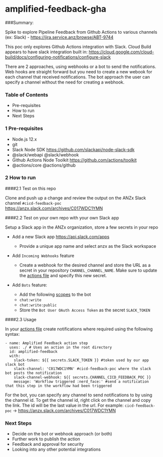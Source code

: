 # amplified-feedback-gha
###Summary:

Spike to explore Pipeline Feedback from Github Actions to various channels (ex: Slack) - https://jira.service.anz/browse/ABT-9744

This poc only explores Github Actions integration with Slack. Cloud Build appears to have slack integration built in: https://cloud.google.com/cloud-build/docs/configuring-notifications/configure-slack

There are 2 approaches, using webhooks or a bot to send the notifications. Web hooks are straight forward but you need to create a new webook for each channel that received notifications. The bot approach the user can specify a channel without the need for creating a webhook.

### Table of Contents

- Pre-requisites
- How to run
- Next Steps

### 1 Pre-requisites

- Node.js 12.x
- git    
- Slack Node SDK https://github.com/slackapi/node-slack-sdk
 - @slack/webapi @slack/webhook
- Github Actions Node Toolkit https://github.com/actions/toolkit
 - @actions/core @actions/github

### 2 How to run

####2.1 Test on this repo

Clone and push up a change and review the output on the ANZx Slack channel `#cicd-feedback-poc` https://anzx.slack.com/archives/C017WDC1YMN

####2.2 Test on your own repo with your own Slack app

Setup a Slack app in the ANZx organization, store a few secrets in your repo

- Add a new Slack app https://api.slack.com/apps
  - Provide a unique app name and select anzx as the Slack workspace
 - Add `Incoming Webhooks` feature
   - Create a webhook for the desired channel and store the URL as a secret in your repository `CHANNEL_CHANNEL_NAME`. Make sure to update the [actions file](https://github.com/rickstrandanz/amplified-feedback-gha/blob/master/.github/workflows/main.yml) and specify this new secret.

- Add `Bots` feature:
  - Add the following [scopes](https://api.slack.com/scopes) to the bot 
   - `chat:write`
   - `chat:write:public`
  - Store the `Bot User OAuth Access Token` as the secret `SLACK_TOKEN`

####2.3 Usage

In your [actions file](https://github.com/rickstrandanz/amplified-feedback-gha/blob/master/.github/workflows/main.yml) create notifications where required using the following syntax:

```
- name: Amplified Feedback action step
  uses: ./ # Uses an action in the root directory
  id: amplified-feedback
  with:
    slack-token: ${{ secrets.SLACK_TOKEN }} #token used by our app slack bot
    slack-channel: 'C017WDC1YMN' #cicd-feedback-poc where the slack bot posts the notification
    slack-channel-webhook: ${{ secrets.CHANNEL_CICD_FEEDBACK_POC }}
    message: 'Workflow triggered :nerd_face:' #send a notification that this step in the workflow had been triggered
```
For the bot, you can specify any channel to send notifications to by using the channel id. To get the channel id, right click on the channel and copy the link. The id will be the last value in the url. For example: `cicd-feedback-poc` -> https://anzx.slack.com/archives/C017WDC1YMN

### Next Steps

- Decide on the bot or webhook approach (or both)
- Further work to publish the action
- Feedback and approval for security
- Looking into any other potential integrations
